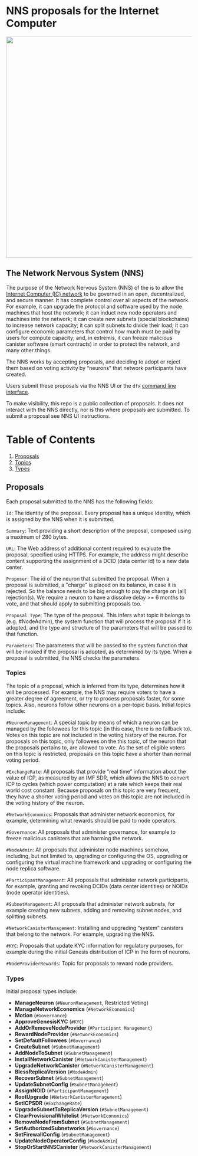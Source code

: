 # NNS proposals for the Internet Computer

<!-- ![](nns.png | width=500) -->
<p align="center">
    <img width="600" src="nns.png">
</p>

## The Network Nervous System (NNS)

The purpose of the Network Nervous System (NNS) of the is to allow the [Internet Computer (IC) network](https://dashboard.internetcomputer.org/) to be governed in an open, decentralized, and secure manner. It has complete control over all aspects of the network. For example, it can upgrade the protocol and software used by the node machines that host the network; it can induct new node operators and machines into the network; it can create new subnets (special blockchains) to increase network capacity; it can split subnets to divide their load; it can configure economic parameters that control how much must be paid by users for compute capacity; and, in extremis, it can freeze malicious canister software (smart contracts) in order to protect the network, and many other things. 

The NNS works by accepting proposals, and deciding to adopt or reject them based on voting activity by “neurons” that network participants have created.

Users submit these proposals via the NNS UI or the `dfx` [command line interface](https://sdk.dfinity.org/docs/index.html).

To make visibility, this repo is a public collection of proposals. It does not interact with the NNS directly, nor is this where proposals are submitted. To submit a proposal see NNS UI instructions.

# Table of Contents
1. [Proposals](#proposals)
2. [Topics](#topics)
3. [Types](#types)


## Proposals

Each proposal submitted to the NNS has the following fields:

`Id`: The identity of the proposal. Every proposal has a unique identity, which is assigned by the NNS when it is submitted.

`Summary`: Text providing a short description of the proposal, composed using a maximum of 280 bytes.

`URL`: The Web address of additional content required to evaluate the proposal, specified using HTTPS. For example, the address might describe content supporting the assignment of a DCID (data center id) to a new data center.

`Proposer`: The id of the neuron that submitted the proposal. When a proposal is submitted, a "charge" is placed on its balance, in case it is rejected. So the balance needs to be big enough to pay the charge on (all) rejection(s). We require a neuron to have a dissolve delay >= 6 months to vote, and that should apply to submitting proposals too.

`Proposal Type`: The type of the proposal. This infers what topic it belongs to (e.g. #NodeAdmin), the system function that will process the proposal if it is adopted, and the type and structure of the parameters that will be passed to that function. 

`Parameters`: The parameters that will be passed to the system function that will be invoked if the proposal is adopted, as determined by its type. When a proposal is submitted, the NNS checks the parameters.

### Topics

The topic of a proposal, which is inferred from its type, determines how it will be processed. For example, the NNS may require voters to have a greater degree of agreement, or try to process proposals faster, for some topics. Also, neurons follow other neurons on a per-topic basis. Initial topics include:

`#NeuronManagement`: A special topic by means of which a neuron can be managed by the followees for this topic (in this case, there is no fallback to). Votes on this topic are not included in the voting history of the neuron. For proposals on this topic, only followees on the this topic, of the neuron that the proposals pertains to, are allowed to vote. As the set of eligible voters on this topic is restricted, proposals on this topic have a shorter than normal voting period.

`#ExchangeRate`: All proposals that provide “real time” information about the value of ICP, as measured by an IMF SDR, which allows the NNS to convert ICP to cycles (which power computation) at a rate which keeps their real world cost constant. Because proposals on this topic are very frequent, they have a shorter voting period and votes on this topic are not included in the voting history of the neuron.

`#NetworkEconomics`: Proposals that administer network economics, for example, determining what rewards should be paid to node operators.

`#Governance`: All proposals that administer governance, for example to freeze malicious canisters that are harming the network. 

`#NodeAdmin`: All proposals that administer node machines somehow, including, but not limited to, upgrading or configuring the OS, upgrading or configuring the virtual machine framework and upgrading or configuring the node replica software.

`#ParticipantManagement`: All proposals that administer network participants, for example, granting and revoking DCIDs (data center identities) or NOIDs (node operator identities).

`#SubnetManagement`: All proposals that administer network subnets, for example creating new subnets, adding and removing subnet nodes, and splitting subnets.

`#NetworkCanisterManagement`: Installing and upgrading “system” canisters that belong to the network. For example, upgrading the NNS. 

`#KYC`: Proposals that update KYC information for regulatory purposes, for example during the initial Genesis distribution of ICP in the form of neurons.

`#NodeProviderRewards`: Topic for proposals to reward node providers.

### Types

Initial proposal types include:

- **ManageNeuron** (`#NeuronManagement`, Restricted Voting)
- **ManageNetworkEconomics** (`#NetworkEconomics`)
- **Motion** (`#Governance`) 
- **ApproveGenesisKYC** (`#KYC`)
- **AddOrRemoveNodeProvider** (`#Participant Management`)
- **RewardNodeProvider** (`#NetworkEconomics`)
- **SetDefaultFollowees** (`#Governance`)
- **CreateSubnet** (`#SubnetManagement`)
- **AddNodeToSubnet** (`#SubnetManagement`)
- **InstallNetworkCanister** (`#NetworkCanisterManagement`)
- **UpgradeNetworkCanister** (`#NetworkCanisterManagement`)
- **BlessReplicaVersion** (`#NodeAdmin`)
- **RecoverSubnet** (`#SubnetManagement`)
- **UpdateSubnetConfig** (`#SubnetManagement`)
- **AssignNOID** (`#ParticipantManagement`)
- **RootUpgrade** (`#NetworkCanisterManagement`)
- **SetICPSDR** (`#ExchangeRate`)
- **UpgradeSubnetToReplicaVersion** (`#SubnetManagement`)
- **ClearProvisionalWhitelist** (`#NetworkEconomics`)
- **RemoveNodeFromSubnet** (`#SubnetManagement`)
- **SetAuthorizedSubnetworks** (`#Governance`)
- **SetFirewallConfig** (`#SubnetManagement`)
- **UpdateNodeOperatorConfig** (`#NodeAdmin`)
- **StopOrStartNNSCanister** (`#NetworkCanisterManagement`)



